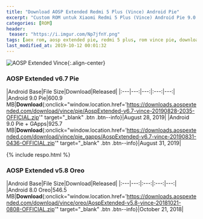 ```yaml
---
title: "Download AOSP Extended Redmi 5 Plus (Vince) Android Pie"
excerpt: "Custom ROM untuk Xiaomi Redmi 5 Plus (Vince) Android Pie 9.0 Rilis Bulan Agustus 2019"
categories: [ROM]
header:
 teaser: "https://i.imgur.com/Np7jfnY.png"
tags: [aex rom, aosp extended pie, redmi 5 plus, rom vince pie, download rom]
last_modified_at: 2019-10-12 00:01:32
---
```

![AOSP Extended Vince](https://i.imgur.com/Np7jfnY.png){:.align-center}
<style>
.btn:hover,.btn:focus {cursor: pointer}
</style>

### AOSP Extended v6.7 Pie

|Android Base|File Size|Download|Released|
|:---|---:|---:|:---:|---:|
|Android 9.0 Pie|600.9 MB|**Download**{:onclick="window.location.href='https://downloads.aospextended.com/download/vince/pie/AospExtended-v6.7-vince-20190828-2035-OFFICIAL.zip'" target="_blank" .btn .btn--info}|August 28, 2019|
|Android 9.0 Pie + GApps|925.7 MB|**Download**{:onclick="window.location.href='https://downloads.aospextended.com/download/vince/pie_gapps/AospExtended-v6.7-vince-20190831-0436-OFFICIAL.zip'" target="_blank" .btn .btn--info}|August 31, 2019|

{% include respo.html %}

### AOSP Extended v5.8 Oreo

|Android Base|File Size|Download|Released|
|:---|---:|:---:|:---:|---:|
|Android 8.0 Oreo|546.5 MB|**Download**{:onclick="window.location.href='https://downloads.aospextended.com/download/vince/oreo/AospExtended-v5.8-vince-20181021-0808-OFFICIAL.zip'" target="_blank" .btn .btn--info}|October 21, 2018|

